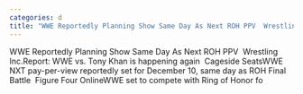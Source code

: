 ```yaml
---
categories: d
title: "WWE Reportedly Planning Show Same Day As Next ROH PPV  Wrestling Inc"
---
```

WWE Reportedly Planning Show Same Day As Next ROH PPV&nbsp;&nbsp;Wrestling Inc.Report: WWE vs. Tony Khan is happening again&nbsp;&nbsp;Cageside SeatsWWE NXT pay-per-view reportedly set for December 10, same day as ROH Final Battle&nbsp;&nbsp;Figure Four OnlineWWE set to compete with Ring of Honor fo